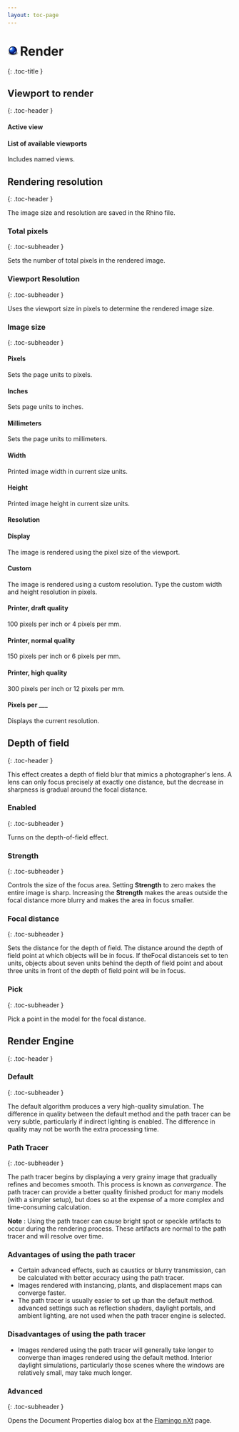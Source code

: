```yaml
---
layout: toc-page
---
```



# <img src="../Image/Icon-Render.png"/>Render
{: .toc-title }


## Viewport to render
{: .toc-header }


#### Active view


#### List of available viewports

Includes named views.


## Rendering resolution
{: .toc-header }

The image size and resolution are saved in the Rhino file.


### Total pixels
{: .toc-subheader }

Sets the number of total pixels in the rendered image.


### Viewport Resolution
{: .toc-subheader }

Uses the viewport size in pixels to determine the rendered image size.


### Image size
{: .toc-subheader }


#### Pixels

Sets the page units to pixels.


#### Inches

Sets page units to inches.


#### Millimeters

Sets the page units to millimeters.


#### Width

Printed image width in current size units.


#### Height

Printed image height in current size units.


#### Resolution


#### Display

The image is rendered using the pixel size of the viewport.


#### Custom

The image is rendered using a custom resolution. Type the custom width and height resolution in pixels.


#### Printer, draft quality

100 pixels per inch or 4 pixels per mm.


#### Printer, normal quality

150 pixels per inch or 6 pixels per mm.


#### Printer, high quality

300 pixels per inch or 12 pixels per mm.


#### Pixels per ___

Displays the current resolution.


## Depth of field
{: .toc-header }

This effect creates a depth of field blur that mimics a photographer's lens. A lens can only focus precisely at exactly one distance, but the decrease in sharpness is gradual around the focal distance.


### Enabled
{: .toc-subheader }

Turns on the depth-of-field effect.


### Strength
{: .toc-subheader }

Controls the size of the focus area. Setting **Strength** to zero makes the entire image is sharp. Increasing the **Strength** makes the areas outside the focal distance more blurry and makes the area in focus smaller.


### Focal distance
{: .toc-subheader }

Sets the distance for the depth of field. The distance around the depth of field point at which objects will be in focus. If theFocal distanceis set to ten units, objects about seven units behind the depth of field point and about three units in front of the depth of field point will be in focus.


### Pick
{: .toc-subheader }

Pick a point in the model for the focal distance.


## Render Engine
{: .toc-header }


### Default
{: .toc-subheader }

The default algorithm produces a very high-quality simulation. The difference in quality between the default method and the path tracer can be very subtle, particularly if indirect lighting is enabled. The difference in quality may not be worth the extra processing time.


### Path Tracer
{: .toc-subheader }

The path tracer begins by displaying a very grainy image that gradually refines and becomes smooth. This process is known as *convergence*. The path tracer can provide a better quality finished product for many models (with a simpler setup), but does so at the expense of a more complex and time-consuming calculation.

 **Note** : Using the path tracer can cause bright spot or speckle artifacts to occur during the rendering process. These artifacts are normal to the path tracer and will resolve over time.


### Advantages of using the path tracer

 * Certain advanced effects, such as caustics or blurry transmission, can be calculated with better accuracy using the path tracer.
 * Images rendered with instancing, plants, and displacement maps can converge faster.
 * The path tracer is usually easier to set up than the default method. advanced settings such as reflection shaders, daylight portals, and ambient lighting, are not used when the path tracer engine is selected.

### Disadvantages of using the path tracer

 * Images rendered using the path tracer will generally take longer to converge than images rendered using the default method. Interior daylight simulations, particularly those scenes where the windows are relatively small, may take much longer.

###  <kbd>Advanced</kbd> 
{: .toc-subheader }

Opens the Document Properties dialog box at the [Flamingo nXt](DocumentProperties_Flamingo.html) page.

